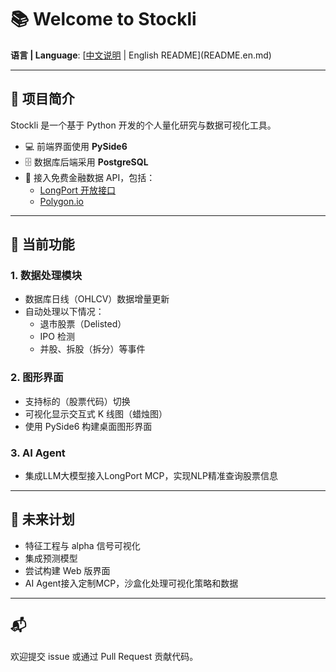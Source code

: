 # 📚 Welcome to Stockli

**语言 | Language**: [[中文说明](README.md) | English README](README.en.md)

---

## 🧩 项目简介

Stockli 是一个基于 Python 开发的个人量化研究与数据可视化工具。

- 💻 前端界面使用 **PySide6**
- 🗄️ 数据库后端采用 **PostgreSQL**
- 📡 接入免费金融数据 API，包括：
  - [LongPort 开放接口](https://open.longportapp.com/)
  - [Polygon.io](https://polygon.io/)

---

## 🚀 当前功能

### 1. 数据处理模块

- 数据库日线（OHLCV）数据增量更新  
- 自动处理以下情况：
  - 退市股票（Delisted）
  - IPO 检测
  - 并股、拆股（拆分）等事件

### 2. 图形界面

- 支持标的（股票代码）切换  
- 可视化显示交互式 K 线图（蜡烛图）  
- 使用 PySide6 构建桌面图形界面

### 3. AI Agent

- 集成LLM大模型接入LongPort MCP，实现NLP精准查询股票信息

---

## 📌 未来计划

- 特征工程与 alpha 信号可视化
- 集成预测模型
- 尝试构建 Web 版界面
- AI Agent接入定制MCP，沙盒化处理可视化策略和数据

---

## 📬

欢迎提交 issue 或通过 Pull Request 贡献代码。
